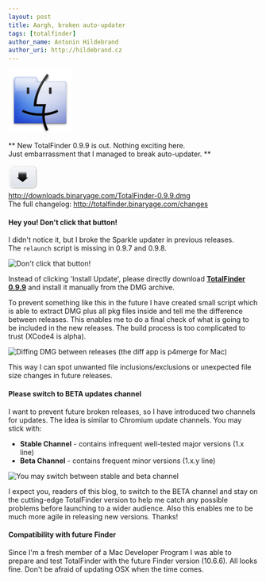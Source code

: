 ```yaml
---
layout: post
title: Aargh, broken auto-updater
tags: [totalfinder]
author_name: Antonin Hildebrand
author_uri: http://hildebrand.cz
---
```


<img src="/shared/img/icons/totalfinder-128.png" class="intro-icon"/>

** New TotalFinder 0.9.9 is out. Nothing exciting here.<br>Just embarrassment that I managed to break auto-updater. **

<div class="blog-download">
  <a class="download-link" href="http://downloads.binaryage.com/TotalFinder-0.9.9.dmg"><img src="/shared/img/small-download-button.png"/><div>http://downloads.binaryage.com/TotalFinder-0.9.9.dmg</div></a>
  <div class="download-note">The full changelog: <a href="http://totalfinder.binaryage.com/changes">http://totalfinder.binaryage.com/changes</a></div>
</div>

#### Hey you! Don't click that button!

I didn't notice it, but I broke the Sparkle updater in previous releases.<br>The `relaunch` script is missing in 0.9.7 and 0.9.8. 

<img class="clear blog-image no-shadow" style="width:300px" src="/images/dont-click-that-button.png" title="Don't click that button!">

Instead of clicking 'Install Update', please directly download <a href="http://downloads.binaryage.com/TotalFinder-0.9.9.dmg"><strong>TotalFinder 0.9.9</strong></a> and install it manually from the DMG archive.

To prevent something like this in the future I have created small script which is able to extract DMG plus all pkg files inside and tell me the difference between releases. This enables me to do a final check of what is going to be included in the new releases. The build process is too complicated to trust (XCode4 is alpha).

<img class="clear blog-image no-shadow" src="/images/totalfinder-dmg-diff.png" title="Diffing DMG between releases (the diff app is p4merge for Mac)">

This way I can spot unwanted file inclusions/exclusions or unexpected file size changes in future releases.

#### Please switch to BETA updates channel

I want to prevent future broken releases, so I have introduced two channels for updates. The idea is similar to Chromium update channels. You may stick with:

  * **Stable Channel** - contains infrequent well-tested major versions (1.x line)
  * **Beta Channel** - contains frequent minor versions (1.x.y line)

<img class="clear blog-image no-shadow" style="width: 300px" src="/images/pick-beta-channel.png" title="You may switch between stable and beta channel">
  
I expect you, readers of this blog, to switch to the BETA channel and stay on the cutting-edge TotalFinder version to help me catch any possible problems before launching to a wider audience. Also this enables me to be much more agile in releasing new versions. Thanks! 

#### Compatibility with future Finder

Since I'm a fresh member of a Mac Developer Program I was able to prepare and test TotalFinder with the future Finder version (10.6.6). All looks fine. Don't be afraid of updating OSX when the time comes.